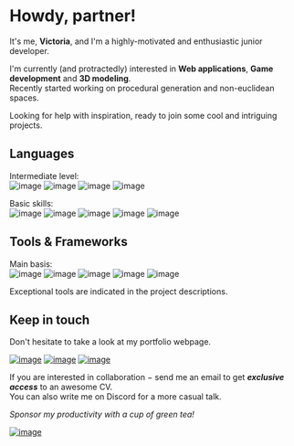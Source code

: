 # Howdy, partner!

It's me, **Victoria**, and I'm a highly-motivated and enthusiastic junior developer.

I'm currently (and protractedly) interested in **Web applications**, **Game development** and **3D modeling**.   
Recently started working on procedural generation and non-euclidean spaces.

Looking for help with inspiration, ready to join some cool and intriguing projects. 

## Languages

Intermediate level:    
![image](https://img.shields.io/badge/HTML-e33c26?style=for-the-badge&logo=html5&logoColor=white) 
![image](https://img.shields.io/badge/CSS-1572B6?style=for-the-badge&logo=css3&logoColor=white) 
![image](https://img.shields.io/badge/JavaScript-c4b112?style=for-the-badge&logo=javascript&logoColor=white) 
![image](https://img.shields.io/badge/C%23-239120?style=for-the-badge&logo=c-sharp&logoColor=white) 

Basic skills:    
![image](https://img.shields.io/badge/C/C%2B%2B-00599C?style=for-the-badge&logo=c%2B%2B&logoColor=white) 
![image](https://img.shields.io/badge/Java-ED8B00?style=for-the-badge&logo=java&logoColor=white) 
![image](https://img.shields.io/badge/PHP-777BB4?style=for-the-badge&logo=php&logoColor=white) 
![image](https://img.shields.io/badge/Wolfram-DD1100?style=for-the-badge&logo=wolfram&logoColor=white) 
![image](https://custom-icon-badges.herokuapp.com/badge/Prolog-114477?style=for-the-badge&logo=swi-prolog&logoColor=white)

## Tools & Frameworks

Main basis:    
![image](https://img.shields.io/badge/Node.js-339933?style=for-the-badge&logo=nodedotjs&logoColor=white) 
![image](https://img.shields.io/badge/SQLite-07405E?style=for-the-badge&logo=sqlite&logoColor=white) 
![image](https://img.shields.io/badge/Heroku-8e6eb2?style=for-the-badge&logo=heroku&logoColor=white) 
![image](https://img.shields.io/badge/Unity-100000?style=for-the-badge&logo=unity&logoColor=white) 
![image](https://img.shields.io/badge/blender-%23F5792A.svg?style=for-the-badge&logo=blender&logoColor=white)  

Exceptional tools are indicated in the project descriptions.   

## Keep in touch

Don't hesitate to take a look at my portfolio webpage.

[![image](https://img.shields.io/badge/Gmail-D14836?style=for-the-badge&logo=gmail&logoColor=white)](mailto:vyshnovka@gmail.com)
[![image](https://img.shields.io/badge/Discord-7289DA?style=for-the-badge&logo=discord&logoColor=white)](https://discordapp.com/users/344130090583719938/)
[![image](https://img.shields.io/badge/LinkedIn-0077B5?style=for-the-badge&logo=linkedin&logoColor=white)](https://www.linkedin.com/in/vyshnovka/)

If you are interested in collaboration − send me an email to get ***exclusive access*** to an awesome CV.   
You can also write me on Discord for a more casual talk.

*Sponsor my productivity with a cup of green tea!*

[![image](https://img.shields.io/badge/Cup_Of_Tea-edae00?style=for-the-badge&logo=buy-me-a-coffee&logoColor=white)](https://www.buymeacoffee.com/vyshnovka)
